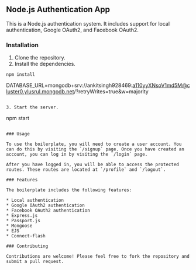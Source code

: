 
## Node.js Authentication App

This is a Node.js authentication system. It includes support for local authentication, Google OAuth2, and Facebook OAuth2.

### Installation

1. Clone the repository.
2. Install the dependencies.

```
npm install

```
DATABASE_URL=mongodb+srv://ankitsingh928469:a110yyXNsoV1md5M@cluster0.ylusrul.mongodb.net/?retryWrites=true&w=majority
```

3. Start the server.

```
npm start
```

### Usage

To use the boilerplate, you will need to create a user account. You can do this by visiting the `/signup` page. Once you have created an account, you can log in by visiting the `/login` page.

After you have logged in, you will be able to access the protected routes. These routes are located at `/profile` and `/logout`.

### Features

The boilerplate includes the following features:

* Local authentication
* Google OAuth2 authentication
* Facebook OAuth2 authentication
* Express.js
* Passport.js
* Mongoose
* EJS
* Connect-flash

### Contributing

Contributions are welcome! Please feel free to fork the repository and submit a pull request.

